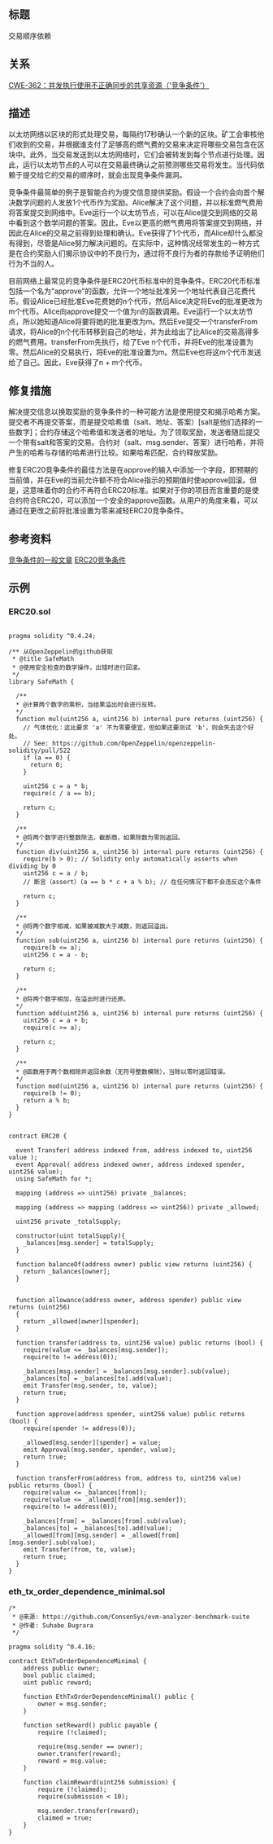 ## 标题
交易顺序依赖

## 关系
[CWE-362：并发执行使用不正确同步的共享资源（'竞争条件'）](https://cwe.mitre.org/data/definitions/362.html)

## 描述
以太坊网络以区块的形式处理交易，每隔约17秒确认一个新的区块。矿工会审核他们收到的交易，并根据谁支付了足够高的燃气费的交易来决定将哪些交易包含在区块中。此外，当交易发送到以太坊网络时，它们会被转发到每个节点进行处理。因此，运行以太坊节点的人可以在交易最终确认之前预测哪些交易将发生。当代码依赖于提交给它的交易的顺序时，就会出现竞争条件漏洞。

竞争条件最简单的例子是智能合约为提交信息提供奖励。假设一个合约会向首个解决数学问题的人发放1个代币作为奖励。Alice解决了这个问题，并以标准燃气费用将答案提交到网络中。Eve运行一个以太坊节点，可以在Alice提交到网络的交易中看到这个数学问题的答案。因此，Eve以更高的燃气费用将答案提交到网络，并因此在Alice的交易之前得到处理和确认。Eve获得了1个代币，而Alice却什么都没有得到，尽管是Alice努力解决问题的。在实际中，这种情况经常发生的一种方式是在合约奖励人们揭示协议中的不良行为，通过将不良行为者的存款给予证明他们行为不当的人。

目前网络上最常见的竞争条件是ERC20代币标准中的竞争条件。ERC20代币标准包括一个名为“approve”的函数，允许一个地址批准另一个地址代表自己花费代币。假设Alice已经批准Eve花费她的n个代币，然后Alice决定将Eve的批准更改为m个代币。Alice向approve提交一个值为n的函数调用。Eve运行一个以太坊节点，所以她知道Alice将要将她的批准更改为m。然后Eve提交一个transferFrom请求，将Alice的n个代币转移到自己的地址，并为此给出了比Alice的交易高得多的燃气费用。transferFrom先执行，给了Eve n个代币，并将Eve的批准设置为零。然后Alice的交易执行，将Eve的批准设置为m。然后Eve也将这m个代币发送给了自己。因此，Eve获得了n + m个代币。

## 修复措施
解决提交信息以换取奖励的竞争条件的一种可能方法是使用提交和揭示哈希方案。提交者不再提交答案，而是提交哈希值（salt、地址、答案）[salt是他们选择的一些数字]；合约存储这个哈希值和发送者的地址。为了领取奖励，发送者随后提交一个带有salt和答案的交易。合约对（salt、msg.sender、答案）进行哈希，并将产生的哈希与存储的哈希进行比较。如果哈希匹配，合约释放奖励。

修复ERC20竞争条件的最佳方法是在approve的输入中添加一个字段，即预期的当前值，并在Eve的当前允许额不符合Alice指示的预期值时使approve回滚。但是，这意味着你的合约不再符合ERC20标准。如果对于你的项目而言重要的是使合约符合ERC20，可以添加一个安全的approve函数。从用户的角度来看，可以通过在更改之前将批准设置为零来减轻ERC20竞争条件。

## 参考资料
[竞争条件的一般文章](https://medium.com/coinmonks/solidity-transaction-ordering-attacks-1193a014884e) [ERC20竞争条件](https://docs.google.com/document/d/1YLPtQxZu1UAvO9cZ1O2RPXBbT0mooh4DYKjA_jp-RLM/edit#)

## 示例
### ERC20.sol
```solidity

pragma solidity ^0.4.24;

/** 从OpenZeppelin的github获取
 * @title SafeMath
 * @使用安全检查的数学操作，出错时进行回滚。
 */
library SafeMath {

  /**
  * @计算两个数字的乘积，当结果溢出时会进行反转。
  */
  function mul(uint256 a, uint256 b) internal pure returns (uint256) {
    // 气体优化：这比要求 'a' 不为零要便宜，但如果还要测试 'b'，则会失去这个好处。
    // See: https://github.com/OpenZeppelin/openzeppelin-solidity/pull/522
    if (a == 0) {
      return 0;
    }

    uint256 c = a * b;
    require(c / a == b);

    return c;
  }

  /**
  * @将两个数字进行整数除法，截断商，如果除数为零则返回。
  */
  function div(uint256 a, uint256 b) internal pure returns (uint256) {
    require(b > 0); // Solidity only automatically asserts when dividing by 0
    uint256 c = a / b;
    // 断言（assert）(a == b * c + a % b); // 在任何情况下都不会违反这个条件

    return c;
  }

  /**
  * @将两个数字相减，如果被减数大于减数，则返回溢出。
  */
  function sub(uint256 a, uint256 b) internal pure returns (uint256) {
    require(b <= a);
    uint256 c = a - b;

    return c;
  }

  /**
  * @将两个数字相加，在溢出时进行还原。
  */
  function add(uint256 a, uint256 b) internal pure returns (uint256) {
    uint256 c = a + b;
    require(c >= a);

    return c;
  }

  /**
  * @函数用于两个数相除并返回余数（无符号整数模除），当除以零时返回错误。
  */
  function mod(uint256 a, uint256 b) internal pure returns (uint256) {
    require(b != 0);
    return a % b;
  }
}


contract ERC20 {

  event Transfer( address indexed from, address indexed to, uint256 value );
  event Approval( address indexed owner, address indexed spender, uint256 value);
  using SafeMath for *;

  mapping (address => uint256) private _balances;

  mapping (address => mapping (address => uint256)) private _allowed;

  uint256 private _totalSupply;

  constructor(uint totalSupply){
    _balances[msg.sender] = totalSupply;
  }

  function balanceOf(address owner) public view returns (uint256) {
    return _balances[owner];
  }


  function allowance(address owner, address spender) public view returns (uint256)
  {
    return _allowed[owner][spender];
  }

  function transfer(address to, uint256 value) public returns (bool) {
    require(value <= _balances[msg.sender]);
    require(to != address(0));

    _balances[msg.sender] = _balances[msg.sender].sub(value);
    _balances[to] = _balances[to].add(value);
    emit Transfer(msg.sender, to, value);
    return true;
  }

  function approve(address spender, uint256 value) public returns (bool) {
    require(spender != address(0));

    _allowed[msg.sender][spender] = value;
    emit Approval(msg.sender, spender, value);
    return true;
  }

  function transferFrom(address from, address to, uint256 value) public returns (bool) {
    require(value <= _balances[from]);
    require(value <= _allowed[from][msg.sender]);
    require(to != address(0));

    _balances[from] = _balances[from].sub(value);
    _balances[to] = _balances[to].add(value);
    _allowed[from][msg.sender] = _allowed[from][msg.sender].sub(value);
    emit Transfer(from, to, value);
    return true;
  }
}
```

### eth_tx_order_dependence_minimal.sol
```solidity
/*
 * @来源: https://github.com/ConsenSys/evm-analyzer-benchmark-suite
 * @作者: Suhabe Bugrara
 */

pragma solidity ^0.4.16;

contract EthTxOrderDependenceMinimal {
    address public owner;
    bool public claimed;
    uint public reward;

    function EthTxOrderDependenceMinimal() public {
        owner = msg.sender;
    }

    function setReward() public payable {
        require (!claimed);

        require(msg.sender == owner);
        owner.transfer(reward);
        reward = msg.value;
    }

    function claimReward(uint256 submission) {
        require (!claimed);
        require(submission < 10);

        msg.sender.transfer(reward);
        claimed = true;
    }
}
```